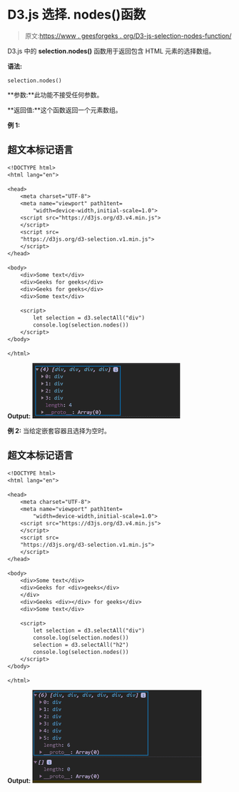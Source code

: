 # D3.js 选择. nodes()函数

> 原文:[https://www . geesforgeks . org/D3-js-selection-nodes-function/](https://www.geeksforgeeks.org/d3-js-selection-nodes-function/)

D3.js 中的 **selection.nodes()** 函数用于返回包含 HTML 元素的选择数组。

**语法:**

```
selection.nodes()
```

**参数:**此功能不接受任何参数。

**返回值:**这个函数返回一个元素数组。

**例 1:**

## 超文本标记语言

```
<!DOCTYPE html>
<html lang="en">

<head>
    <meta charset="UTF-8">
    <meta name="viewport" path1tent=
        "width=device-width,initial-scale=1.0">
    <script src="https://d3js.org/d3.v4.min.js">
    </script>
    <script src=
    "https://d3js.org/d3-selection.v1.min.js">
    </script>
</head>

<body>
    <div>Some text</div>
    <div>Geeks for geeks</div>
    <div>Geeks for geeks</div>
    <div>Some text</div>

    <script>
        let selection = d3.selectAll("div")
        console.log(selection.nodes())
    </script>
</body>

</html>
```

**Output:**
![](img/3cd04d56ea922851aa71fc0f76e3b37b.png)

**例 2:** 当给定嵌套容器且选择为空时。

## 超文本标记语言

```
<!DOCTYPE html>
<html lang="en">

<head>
    <meta charset="UTF-8">
    <meta name="viewport" path1tent=
        "width=device-width,initial-scale=1.0">
    <script src="https://d3js.org/d3.v4.min.js">
    </script>
    <script src=
    "https://d3js.org/d3-selection.v1.min.js">
    </script>
</head>

<body>
    <div>Some text</div>
    <div>Geeks for <div>geeks</div>
    </div>
    <div>Geeks <div></div> for geeks</div>
    <div>Some text</div>

    <script>
        let selection = d3.selectAll("div")
        console.log(selection.nodes())
        selection = d3.selectAll("h2")
        console.log(selection.nodes())
    </script>
</body>

</html>
```

**Output:**
![](img/c62fb794debb369f187d9877242a7ca0.png)